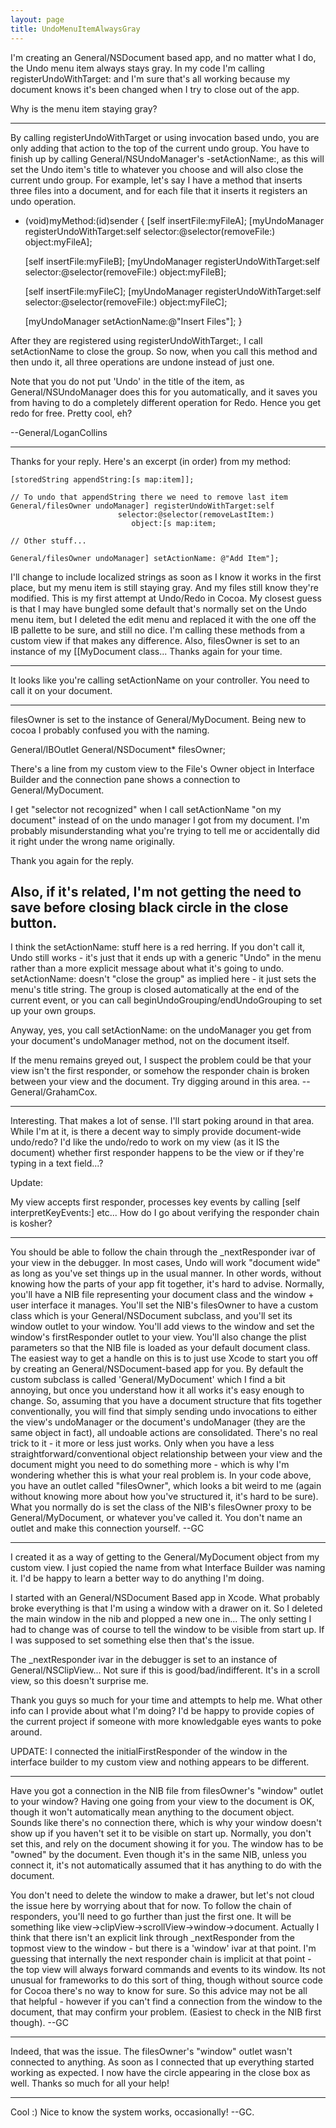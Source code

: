 ```yaml
---
layout: page
title: UndoMenuItemAlwaysGray
---
```




I'm creating an General/NSDocument based app, and no matter what I do, the Undo menu item always stays gray.  In my code I'm calling registerUndoWithTarget: and I'm sure that's all working because my document knows it's been changed when I try to close out of the app.

Why is the menu item staying gray?

----

By calling registerUndoWithTarget or using invocation based undo, you are only adding that action to the top of the current undo group. You have to finish up by calling General/NSUndoManager's -setActionName:, as this will set the Undo item's title to whatever you choose and will also close the current undo group. For example, let's say I have a method that inserts three files into a document, and for each file that it inserts it registers an undo operation.

    
- (void)myMethod:(id)sender {
     [self insertFile:myFileA];
     [myUndoManager registerUndoWithTarget:self selector:@selector(removeFile:) object:myFileA];

     [self insertFile:myFileB];
     [myUndoManager registerUndoWithTarget:self selector:@selector(removeFile:) object:myFileB];

     [self insertFile:myFileC];
     [myUndoManager registerUndoWithTarget:self selector:@selector(removeFile:) object:myFileC];

     [myUndoManager setActionName:@"Insert Files"];
}


After they are registered using registerUndoWithTarget:, I call setActionName to close the group. So now, when you call this method and then undo it, all three operations are undone instead of just one.

Note that you do not put 'Undo' in the title of the item, as General/NSUndoManager does this for you automatically, and it saves you from having to do a completely different operation for Redo. Hence you get redo for free. Pretty cool, eh?

--General/LoganCollins

----

Thanks for your reply.  Here's an excerpt (in order) from my method:

    
	[storedString appendString:[s map:item]];

	// To undo that appendString there we need to remove last item
	General/filesOwner undoManager] registerUndoWithTarget:self
							selector:@selector(removeLastItem:)
						       object:[s map:item;

	// Other stuff...

	General/filesOwner undoManager] setActionName: @"Add Item"];


I'll change to include localized strings as soon as I know it works in the first place, but my menu item is still staying gray.  And my files still know they're modified.  This is my first attempt at Undo/Redo in Cocoa.  My closest guess is that I may have bungled some default that's normally set on the Undo menu item, but I deleted the edit menu and replaced it with the one off the IB pallette to be sure, and still no dice.  I'm calling these methods from a custom view if that makes any difference.  Also, filesOwner is set to an instance of my [[MyDocument class...  Thanks again for your time.

----

It looks like you're calling setActionName on your controller.  You need to call it on your document.

----

filesOwner is set to the instance of General/MyDocument.  Being new to cocoa I probably confused you with the naming.

    

General/IBOutlet General/NSDocument* filesOwner;



There's a line from my custom view to the File's Owner object in Interface Builder and the connection pane shows a connection to General/MyDocument.

I get "selector not recognized" when I call setActionName "on my document" instead of on the undo manager I got from my document.  I'm probably misunderstanding what you're trying to tell me or accidentally did it right under the wrong name originally.

Thank you again for the reply.

Also, if it's related, I'm not getting the need to save before closing black circle in the close button.
----

I think the setActionName: stuff here is a red herring. If you don't call it, Undo still works - it's just that it ends up with a generic "Undo" in the menu rather than a more explicit message about what it's going to undo. setActionName: doesn't "close the group" as implied here - it just sets the menu's title string. The group is closed automatically at the end of the current event, or you can call beginUndoGrouping/endUndoGrouping to set up your own groups.

Anyway, yes, you call setActionName: on the undoManager you get from your document's undoManager method, not on the document itself.

If the menu remains greyed out, I suspect the problem could be that your view isn't the first responder, or somehow the responder chain is broken between your view and the document. Try digging around in this area. --General/GrahamCox.

----

Interesting.  That makes a lot of sense.  I'll start poking around in that area.  While I'm at it, is there a decent way to simply provide document-wide undo/redo?  I'd like the undo/redo to work on my view (as it IS the document) whether first responder happens to be the view or if they're typing in a text field...?

Update:

My view accepts first responder, processes key events by calling [self interpretKeyEvents:] etc...  How do I go about verifying the responder chain is kosher?

----

You should be able to follow the chain through the _nextResponder ivar of your view in the debugger. In most cases, Undo will work "document wide" as long as you've set things up in the usual manner. In other words, without knowing how the parts of your app fit together, it's hard to advise. Normally, you'll have a NIB file representing your document class and the window + user interface it manages. You'll set the NIB's filesOwner to have a custom class which is your General/NSDocument subclass, and you'll set its window outlet to your window. You'll add views to the window and set the window's firstResponder outlet to your view. You'll also change the plist parameters so that the NIB file is loaded as your default document class. The easiest way to get a handle on this is to just use Xcode to start you off by creating an General/NSDocument-based app for you. By default the custom subclass is called 'General/MyDocument' which I find a bit annoying, but once you understand how it all works it's easy enough to change. So, assuming that you have a document structure that fits together conventionally, you will find that simply sending undo invocations to either the view's undoManager or the document's undoManager (they are the same object in fact), all undoable actions are consolidated. There's no real trick to it - it more or less just works. Only when you have a less straightforward/conventional object relationship between your view and the document might you need to do something more - which is why I'm wondering whether this is what your real problem is. In your code above, you have an outlet called "filesOwner", which looks a bit weird to me (again without knowing more about how you've structured it, it's hard to be sure). What you normally do is set the class of the NIB's filesOwner proxy to be General/MyDocument, or whatever you've called it. You don't name an outlet and make this connection yourself. --GC

----

I created it as a way of getting to the General/MyDocument object from my custom view.  I just copied the name from what Interface Builder was naming it.  I'd be happy to learn a better way to do anything I'm doing.

I started with an General/NSDocument Based app in Xcode.  What probably broke everything is that I'm using a window with a drawer on it.  So I deleted the main window in the nib and plopped a new one in...  The only setting I had to change was of course to tell the window to be visible from start up.  If I was supposed to set something else then that's the issue.

The _nextResponder ivar in the debugger is set to an instance of General/NSClipView...  Not sure if this is good/bad/indifferent.  It's in a scroll view, so this doesn't surprise me.

Thank you guys so much for your time and attempts to help me.  What other info can I provide about what I'm doing?  I'd be happy to provide copies of the current project if someone with more knowledgable eyes wants to poke around.

UPDATE: I connected the initialFirstResponder of the window in the interface builder to my custom view and nothing appears to be different.

----

Have you got a connection in the NIB file from filesOwner's "window" outlet to your window? Having one going from your view to the document is OK, though it won't automatically mean anything to the document object. Sounds like there's no connection there, which is why your window doesn't show up if you haven't set it to be visible on start up. Normally, you don't set this, and rely on the document showing it for you. The window has to be "owned" by the document. Even though it's in the same NIB, unless you connect it, it's not automatically assumed that it has anything to do with the document.

You don't need to delete the window to make a drawer, but let's not cloud the issue here by worrying about that for now. To follow the chain of responders, you'll need to go further than just the first one. It will be something like view->clipView->scrollView->window->document. Actually I think that there isn't an explicit link through _nextResponder from the topmost view to the window - but there is a 'window' ivar at that point. I'm guessing that internally the next responder chain is implicit at that point - the top view will always forward commands and events to its window. Its not unusual for frameworks to do this sort of thing, though without source code for Cocoa there's no way to know for sure. So this advice may not be all that helpful - however if you can't find a connection from the window to the document, that may confirm your problem. (Easiest to check in the NIB first though). --GC

----

Indeed, that was the issue.  The filesOwner's "window" outlet wasn't connected to anything.  As soon as I connected that up everything started working as expected.  I now have the circle appearing in the close box as well.  Thanks so much for all your help!

----

Cool :) Nice to know the system works, occasionally! --GC.
